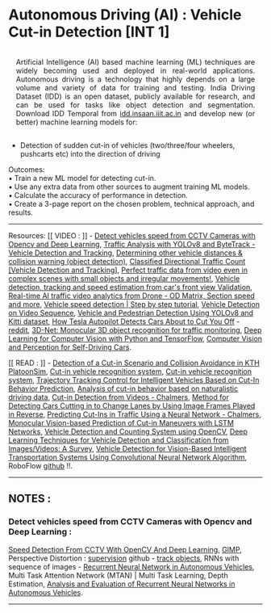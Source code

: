# Autonomous Driving (AI) : Vehicle Cut-in Detection [INT 1]

<p class="ex1" align="justify" style="padding: 15px 15px 15px 15px">
Artificial Intelligence (AI) based machine learning (ML) techniques are widely becoming used and
deployed in real-world applications. Autonomous driving is a technology that highly depends on a large
volume and variety of data for training and testing. India Driving Dataset (IDD) is an open dataset,
publicly available for research, and can be used for tasks like object detection and segmentation.
Download IDD Temporal from <a href="http://idd.insaan.iiit.ac.in/">idd.insaan.iiit.ac.in</a> and develop new (or better) machine learning
models for:

   + Detection of sudden cut-in of vehicles (two/three/four wheelers, pushcarts etc) into the direction
of driving


Outcomes: <br/>
▪ Train a new ML model for detecting cut-in. <br/>
▪ Use any extra data from other sources to augment training ML models. <br/>
▪ Calculate the accuracy of performance in detection. <br/>
▪ Create a 3-page report on the chosen problem, technical approach, and results. <br/>

</p>

<hr />

Resources: [[ VIDEO : ]] - [Detect vehicles speed from CCTV Cameras with Opencv and Deep Learning](https://youtu.be/j10j8IuKSBI?si=sPW_nXkNpCpLIeC0), [Traffic Analysis with YOLOv8 and ByteTrack - Vehicle Detection and Tracking](https://youtu.be/4Q3ut7vqD5o?si=LCqD_4qjJxE1Yo-8), [Determining other vehicle distances & collision warning (object detection)](https://youtu.be/o3Ky_EdHVrA?si=eaR6fsWBJJyhJTDM), [Classified Directional Traffic Count [Vehicle Detection and Tracking]](https://youtu.be/i0yqhHKWY0A?si=lZiEQ_x1eRXn-Kew), [Perfect traffic data from video even in complex scenes with small objects and irregular movements!](https://youtu.be/aiBfJ02eeGE?si=jApTlEDos8nRNHtq), [Vehicle detection, tracking and speed estimation from car's front view Validation](https://youtu.be/4iqX4ZQ2l1s?si=tBJMB8rH2Gr-c2dY), [Real-time AI traffic video analytics from Drone - OD Matrix, Section speed and more](https://youtu.be/6grp-JOV6Qo?si=phQp89LGC9Ha4B4d), [Vehicle speed detection | Step by step tutorial](https://youtu.be/ab5mBmXX0mQ?si=xea3lVBGnEsbwVLa), [Vehicle Detection on Video Sequence](https://youtu.be/2Ltv0DwAobE?si=1S0OToLMOZxA-2mI), [Vehicle and Pedestrian Detection Using YOLOv8 and Kitti dataset](https://youtu.be/g4Q1tW988eI?si=Zepd56twlwAwsu3A), [How Tesla Autopilot Detects Cars About to Cut You Off](https://youtu.be/4bZFmWFyAac?si=Qln6H1T5Dq6l5TQi) - [reddit](https://www.reddit.com/r/teslamotors/comments/d3aimu/how_tesla_autopilot_detects_cars_about_to_cut_you/), [3D-Net: Monocular 3D object recognition for traffic monitoring](https://youtu.be/FdiQ_EGbZe0?si=DQadY0GTTnOewlCk), [Deep Learning for Computer Vision with Python and TensorFlow](https://youtu.be/IA3WxTTPXqQ?si=GKjYe95-eSCq2NvE), [Computer Vision and Perception for Self-Driving Cars](https://youtu.be/cPOtULagNnI?si=JilVZv26CI-2byxL).

[[ READ : ]] - [Detection of a Cut-in Scenario and Collision Avoidance in KTH PlatoonSim](https://www.diva-portal.org/smash/get/diva2:1342449/FULLTEXT01.pdf), [Cut-in vehicle recognition system](https://ieeexplore.ieee.org/document/821196), [Cut-in vehicle recognition system](https://www.semanticscholar.org/paper/Cut-in-vehicle-recognition-system-Morizane-Takenaga/a7b2cc917e49ccf69fa85e1fdd732330e8c953fc), [Trajectory Tracking Control for Intelligent Vehicles Based on Cut-In Behavior Prediction](https://www.mdpi.com/2079-9292/10/23/2932), [Analysis of cut-in behavior based on naturalistic driving data](https://www.davidhurwitz.org/wp-content/uploads/2019/01/AAP-Wang-et-al.-2019.pdf), [Cut-in Detection from Videos - Chalmers](https://odr.chalmers.se/items/c4199839-8941-4be0-9e3b-269a059f744a), [Method for Detecting Cars Cutting in to Change Lanes by Using Image Frames Played in Reverse](https://link.springer.com/chapter/10.1007/978-3-642-41671-2_14), [Predicting Cut-Ins in Traffic Using a Neural Network - Chalmers](https://publications.lib.chalmers.se/records/fulltext/252178/252178.pdf), [Monocular Vision-based Prediction of Cut-in Maneuvers with LSTM Networks](https://arxiv.org/abs/2203.10707), [Vehicle Detection and Counting System using OpenCV](https://www.analyticsvidhya.com/blog/2021/12/vehicle-detection-and-counting-system-using-opencv/), [Deep Learning Techniques for Vehicle Detection and Classification from Images/Videos: A Survey](https://www.mdpi.com/1424-8220/23/10/4832), [Vehicle Detection for Vision-Based Intelligent Transportation Systems Using Convolutional Neural Network Algorithm](https://www.hindawi.com/journals/jat/2022/9189600/), RoboFlow [github](https://github.com/roboflow/notebooks) !!.

<hr />

## NOTES :

### Detect vehicles speed from CCTV Cameras with Opencv and Deep Learning :

[Speed Detection From CCTV With OpenCV And Deep Learning](https://pysource.com/2021/10/26/speed-detection-from-cctv-with-opencv-and-deep-learning/), [GIMP](https://www.gimp.org/), Perspective Distortion : [supervision](https://github.com/roboflow/supervision) github - [track objects](https://supervision.roboflow.com/how_to/track_objects/), RNNs with sequence of images - [Recurrent Neural Network in Autonomous Vehicles](https://ritik12.medium.com/recurrent-neural-network-in-autonomous-vehicles-1274a8ac98d), Multi Task Attention Network (MTAN) | Multi Task Learning, Depth Estimation, [Analysis and Evaluation of Recurrent Neural Networks in Autonomous Vehicles](https://www.edgeimpulse.com/blog/content/files/smash/get/diva2:1155735/fulltext01.pdf).


<hr />